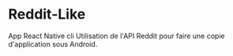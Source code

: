 # Reddit-Like
App React Native cli
Utilisation de l'API Reddit pour faire une copie d'application sous Android.
